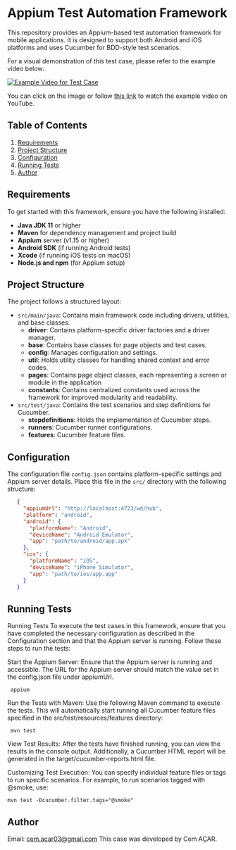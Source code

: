 # Appium Test Automation Framework

This repository provides an Appium-based test automation framework for mobile applications. It is designed to support both Android and iOS platforms and uses Cucumber for BDD-style test scenarios.

For a visual demonstration of this test case, please refer to the example video below:

[![Example Video for Test Case](https://img.youtube.com/vi/xbmC4IyqBkk/0.jpg)](https://www.youtube.com/watch?v=xbmC4IyqBkk)

You can click on the image or follow [this link](https://www.youtube.com/watch?v=xbmC4IyqBkk) to watch the example video on YouTube.
## Table of Contents

1. [Requirements](#requirements)
2. [Project Structure](#project-structure)
3. [Configuration](#configuration)
4. [Running Tests](#running-tests)
5. [Author](#author)
## Requirements

To get started with this framework, ensure you have the following installed:

- **Java JDK 11** or higher
- **Maven** for dependency management and project build
- **Appium** server (v1.15 or higher)
- **Android SDK** (if running Android tests)
- **Xcode** (if running iOS tests on macOS)
- **Node.js and npm** (for Appium setup)

## Project Structure

The project follows a structured layout:

- `src/main/java`: Contains main framework code including drivers, utilities, and base classes.
    - **driver**: Contains platform-specific driver factories and a driver manager.
    - **base**: Contains base classes for page objects and test cases.
    - **config**: Manages configuration and settings.
    - **util**: Holds utility classes for handling shared context and error codes.
    - **pages**: Contains page object classes, each representing a screen or module in the application
    - **constants**: Contains centralized constants used across the framework for improved modularity and readability.
- `src/test/java`: Contains the test scenarios and step definitions for Cucumber.
    - **stepdefinitions**: Holds the implementation of Cucumber steps.
    - **runners**: Cucumber runner configurations.
    - **features**: Cucumber feature files.


## Configuration

The configuration file `config.json` contains platform-specific settings and Appium server details. Place this file in the `src/` directory with the following structure:

 ```json
    {
      "appiumUrl": "http://localhost:4723/wd/hub",
      "platform": "android",
      "android": {
        "platformName": "Android",
        "deviceName": "Android Emulator",
        "app": "path/to/android/app.apk"
      },
      "ios": {
        "platformName": "iOS",
        "deviceName": "iPhone Simulator",
        "app": "path/to/ios/app.app"
      }
    }
```

## Running Tests

Running Tests
To execute the test cases in this framework, ensure that you have completed the necessary configuration as described in the Configuration section and that the Appium server is running. Follow these steps to run the tests:

Start the Appium Server: Ensure that the Appium server is running and accessible. The URL for the Appium server should match the value set in the config.json file under appiumUrl.

```
 appium
```

Run the Tests with Maven: Use the following Maven command to execute the tests. This will automatically start running all Cucumber feature files specified in the src/test/resources/features directory:

```
 mvn test
```

View Test Results: After the tests have finished running, you can view the results in the console output. Additionally, a Cucumber HTML report will be generated in the target/cucumber-reports.html file.

Customizing Test Execution: You can specify individual feature files or tags to run specific scenarios. For example, to run scenarios tagged with @smoke, use:

```
mvn test -Dcucumber.filter.tags="@smoke"
```
## Author

Email: cem.acar03@gmail.com
This case was developed by Cem AÇAR.



    

